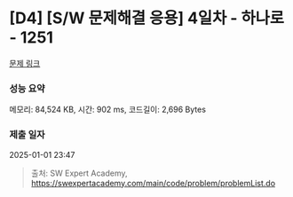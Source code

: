 # [D4] [S/W 문제해결 응용] 4일차 - 하나로 - 1251 

[문제 링크](https://swexpertacademy.com/main/code/problem/problemDetail.do?contestProbId=AV15StKqAQkCFAYD) 

### 성능 요약

메모리: 84,524 KB, 시간: 902 ms, 코드길이: 2,696 Bytes

### 제출 일자

2025-01-01 23:47



> 출처: SW Expert Academy, https://swexpertacademy.com/main/code/problem/problemList.do